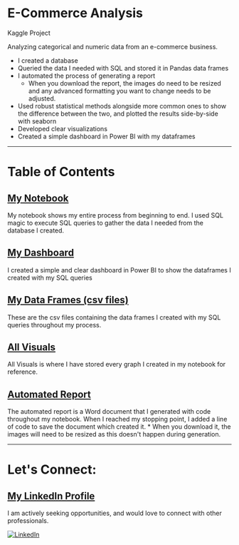 # E-Commerce Analysis
Kaggle Project

Analyzing categorical and numeric data from an e-commerce business.

* I created a database
* Queried the data I needed with SQL and stored it in Pandas data frames
* I automated the process of generating a report
    * When you download the report, the images do need to be resized and any advanced formatting you want to change needs to be adjusted.
* Used robust statistical methods alongside more common ones to show the difference between the two, and plotted the results side-by-side with seaborn
* Developed clear visualizations
* Created a simple dashboard in Power BI with my dataframes
***
# Table of Contents
## [My Notebook](https://github.com/therealchriswoodward/e-commerce-analysis/blob/main/Notebook.ipynb)

My notebook shows my entire process from beginning to end. I used SQL magic to execute SQL queries to gather the data I needed from the database I created.

## [My Dashboard](https://github.com/therealchriswoodward/e-commerce-analysis/tree/main/Dashboard%20Screenshots)

I created a simple and clear dashboard in Power BI to show the dataframes I created with my SQL queries

## [My Data Frames (csv files)](https://github.com/therealchriswoodward/e-commerce-analysis/tree/main/My%20Data%20Frames)

These are the csv files containing the data frames I created with my SQL queries throughout my process.

## [All Visuals](https://github.com/therealchriswoodward/e-commerce-analysis/tree/main/All%20Visuals)

All Visuals is where I have stored every graph I created in my notebook for reference.

## [Automated Report](https://github.com/therealchriswoodward/e-commerce-analysis/blob/main/REPORT.docx)

The automated report is a Word document that I generated with code throughout my notebook. When I reached my stopping point, I added a line of code to save the document which created it. * When you download it, the images will need to be resized as this doesn't happen during generation.

***

# Let's Connect:

## [My LinkedIn Profile](https://www.linkedin.com/in/christopher-woodward-b24b43316/)

I am actively seeking opportunities, and would love to connect with other professionals.

[![LinkedIn](https://img.shields.io/badge/LinkedIn-blue?logo=linkedin&logoColor=white&style=for-the-badge)]((https://www.linkedin.com/in/christopher-woodward-b24b43316/))

